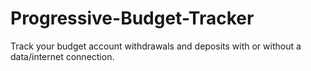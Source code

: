 # Progressive-Budget-Tracker
Track your budget account withdrawals and deposits with or without a data/internet connection.
